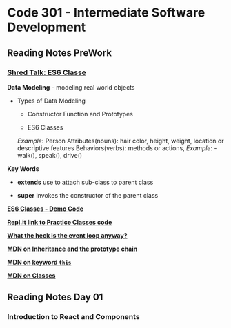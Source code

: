 # Code 301 - Intermediate Software Development

## Reading Notes PreWork

### [Shred Talk: ES6 Classe](https://www.youtube.com/watch?v=9Yc5J3Ap9-4)

**Data Modeling** - modeling real world objects

* Types of Data Modeling 
 
    - Constructor Function and Prototypes

    - ES6 Classes

    *Example*: Person
                Attributes(nouns): hair color, height, weight, location or descriptive features
                Behaviors(verbs): methods or actions, *Example*: - walk(), speak(), drive()

**Key Words** 

- **extends** use to attach sub-class to parent class

- **super**  invokes the constructor of the parent class

**[ES6 Classes - Demo Code](https://codefellows.github.io/code-301-guide-react/curriculum/prework/classes/DEMO.html)**

**[Repl.it link to Practice Classes code](https://repl.it/@MrLouLas/Classes#index.js)**

**[What the heck is the event loop anyway?](https://www.youtube.com/watch?v=8aGhZQkoFbQ)**

**[MDN on  Inheritance and the prototype chain](https://developer.mozilla.org/en-US/docs/Web/JavaScript/Inheritance_and_the_prototype_chain)**

**[MDN on keyword `this`](https://developer.mozilla.org/en-US/docs/Web/JavaScript/Reference/Operators/this)**

**[MDN on Classes](https://developer.mozilla.org/en-US/docs/Web/JavaScript/Reference/Classes)**

## Reading Notes Day 01

### Introduction to React and Components



